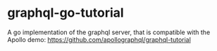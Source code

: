 # graphql-go-tutorial
A go implementation of the graphql server, that is compatible with the Apollo demo: https://github.com/apollographql/graphql-tutorial
